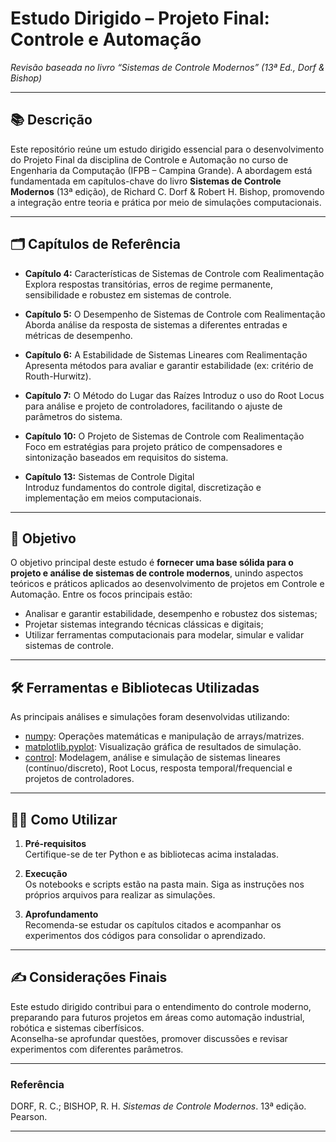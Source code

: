 # Estudo Dirigido – Projeto Final: Controle e Automação  
_Revisão baseada no livro “Sistemas de Controle Modernos” (13ª Ed., Dorf & Bishop)_

---

## 📚 Descrição

Este repositório reúne um estudo dirigido essencial para o desenvolvimento do Projeto Final da disciplina de Controle e Automação no curso de Engenharia da Computação (IFPB – Campina Grande). A abordagem está fundamentada em capítulos-chave do livro **Sistemas de Controle Modernos** (13ª edição), de Richard C. Dorf & Robert H. Bishop, promovendo a integração entre teoria e prática por meio de simulações computacionais.

---

## 🗂️ Capítulos de Referência

- **Capítulo 4:** Características de Sistemas de Controle com Realimentação  
  Explora respostas transitórias, erros de regime permanente, sensibilidade e robustez em sistemas de controle.

- **Capítulo 5:** O Desempenho de Sistemas de Controle com Realimentação
  Aborda análise da resposta de sistemas a diferentes entradas e métricas de desempenho.

- **Capítulo 6:** A Estabilidade de Sistemas Lineares com Realimentação 
  Apresenta métodos para avaliar e garantir estabilidade (ex: critério de Routh-Hurwitz).

- **Capítulo 7:** O Método do Lugar das Raízes
  Introduz o uso do Root Locus para análise e projeto de controladores, facilitando o ajuste de parâmetros do sistema.

- **Capítulo 10:** O Projeto de Sistemas de Controle com Realimentação
  Foco em estratégias para projeto prático de compensadores e sintonização baseados em requisitos do sistema.

- **Capítulo 13:** Sistemas de Controle Digital  
  Introduz fundamentos do controle digital, discretização e implementação em meios computacionais.

---

## 🎯 Objetivo

O objetivo principal deste estudo é **fornecer uma base sólida para o projeto e análise de sistemas de controle modernos**, unindo aspectos teóricos e práticos aplicados ao desenvolvimento de projetos em Controle e Automação. Entre os focos principais estão:

- Analisar e garantir estabilidade, desempenho e robustez dos sistemas;
- Projetar sistemas integrando técnicas clássicas e digitais;
- Utilizar ferramentas computacionais para modelar, simular e validar sistemas de controle.

---

## 🛠️ Ferramentas e Bibliotecas Utilizadas

As principais análises e simulações foram desenvolvidas utilizando:

- [numpy](https://numpy.org/): Operações matemáticas e manipulação de arrays/matrizes.
- [matplotlib.pyplot](https://matplotlib.org/): Visualização gráfica de resultados de simulação.
- [control](https://python-control.readthedocs.io/): Modelagem, análise e simulação de sistemas lineares (contínuo/discreto), Root Locus, resposta temporal/frequencial e projetos de controladores.

---

## 🧑‍💻 Como Utilizar

1. **Pré-requisitos**  
   Certifique-se de ter Python e as bibliotecas acima instaladas.

2. **Execução**  
   Os notebooks e scripts estão na pasta main. Siga as instruções nos próprios arquivos para realizar as simulações.

3. **Aprofundamento**  
   Recomenda-se estudar os capítulos citados e acompanhar os experimentos dos códigos para consolidar o aprendizado.

---

## ✍️ Considerações Finais

Este estudo dirigido contribui para o entendimento do controle moderno, preparando para futuros projetos em áreas como automação industrial, robótica e sistemas ciberfísicos.  
Aconselha-se aprofundar questões, promover discussões e revisar experimentos com diferentes parâmetros.

---

### Referência

DORF, R. C.; BISHOP, R. H. *Sistemas de Controle Modernos*. 13ª edição. Pearson.

---

